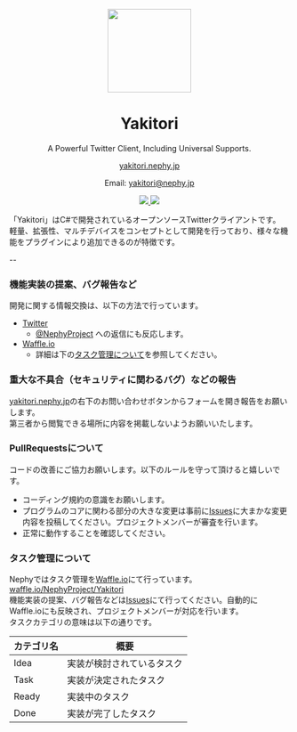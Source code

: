 <p align="center"><img src="https://assets.nephy.jp/img/logo.png" width="150px"></p>
<h1 align="center">Yakitori</h1>
<p align="center">A Powerful Twitter Client, Including Universal Supports.</p>
<p align="center"><a href="https://yakitori.nephy.jp/">yakitori.nephy.jp</a></p>
<p align="center">Email: <a href="mailto:yakitori@nephy.jp">yakitori@nephy.jp</a></p>
<p align="center">
<a align="center" href="https://github.com/NephyProject/Yakitori">
  <img src="https://img.shields.io/badge/Version-Deveroping-yellow.svg">
</a>
<a align="center" href="https://github.com/NephyProject/Yakitori/wiki/ライセンス">
  <img src="https://img.shields.io/badge/License-MIT-blue.svg">
</a>
</p>

「Yakitori」はC#で開発されているオープンソースTwitterクライアントです。  
軽量、拡張性、マルチデバイスをコンセプトとして開発を行っており、様々な機能をプラグインにより追加できるのが特徴です。  

--

### 機能実装の提案、バグ報告など

開発に関する情報交換は、以下の方法で行っています。  

* [Twitter](https://twitter.com)  
  * [@NephyProject](https://twitter.com/NephyProject) への返信にも反応します。  
* [Waffle.io](https://waffle.io)  
  * 詳細は下の[タスク管理について](#タスク管理について)を参照してください。  

### 重大な不具合（セキュリティに関わるバグ）などの報告

[yakitori.nephy.jp](https://yakitori.nephy.jp)の右下のお問い合わせボタンからフォームを開き報告をお願いします。  
第三者から閲覧できる場所に内容を掲載しないようお願いいたします。

### PullRequestsについて

コードの改善にご協力お願いします。以下のルールを守って頂けると嬉しいです。  

* コーディング規約の意識をお願いします。  
* プログラムのコアに関わる部分の大きな変更は事前に[Issues](https://github.com/NephyProject/Yakitori/issues)に大まかな変更内容を投稿してください。プロジェクトメンバーが審査を行います。  
* 正常に動作することを確認してください。  

### タスク管理について
Nephyではタスク管理を[Waffle.io](https://waffle.io)にて行っています。   
[waffle.io/NephyProject/Yakitori](https://waffle.io/NephyProject/Yakitori)  
機能実装の提案、バグ報告などは[Issues](https://github.com/NephyProject/Yakitori/issues)にて行ってください。自動的にWaffle.ioにも反映され、プロジェクトメンバーが対応を行います。  
タスクカテゴリの意味は以下の通りです。  

| カテゴリ名 | 概要 |  
| ------- | ----------- |  
| Idea | 実装が検討されているタスク |  
| Task | 実装が決定されたタスク |  
| Ready | 実装中のタスク |  
| Done  | 実装が完了したタスク |  
